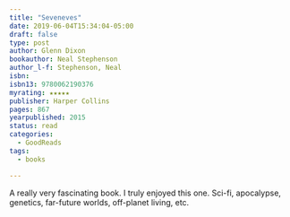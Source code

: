 ```yaml
---
title: "Seveneves"
date: 2019-06-04T15:34:04-05:00
draft: false
type: post
author: Glenn Dixon
bookauthor: Neal Stephenson
author_l-f: Stephenson, Neal
isbn: 
isbn13: 9780062190376
myrating: ★★★★★
publisher: Harper Collins
pages: 867
yearpublished: 2015
status: read
categories:
  - GoodReads
tags:
  - books

---
```

A really very fascinating book. I truly enjoyed this one. Sci-fi, apocalypse, genetics, far-future worlds, off-planet living, etc.